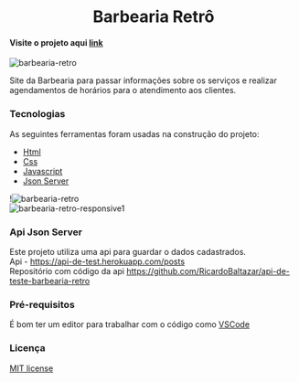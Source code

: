 <h1 align="center">Barbearia Retrô</h1>  
  
#### Visite o projeto aqui [link](https://barbearia-retro.vercel.app/)  
  
![barbearia-retro](https://user-images.githubusercontent.com/56805229/90592628-6acad380-e1bc-11ea-8128-ec2716e32925.png)    
  
Site da Barbearia para passar informações sobre os serviços e realizar agendamentos de horários para o atendimento aos clientes.  
  
### Tecnologias  
  
As seguintes ferramentas foram usadas na construção do projeto:  
  
- [Html](https://developer.mozilla.org/pt-BR/docs/Web/HTML)
- [Css](https://developer.mozilla.org/pt-BR/docs/Web/CSS)
- [Javascript](https://developer.mozilla.org/pt-BR/docs/Web/JavaScript)  
- [Json Server](https://www.npmjs.com/package/json-server)  
  
!![barbearia-retro](https://user-images.githubusercontent.com/56805229/90798920-f2adfc00-e2e8-11ea-8959-c3c204637ecf.gif)    
![barbearia-retro-responsive1](https://user-images.githubusercontent.com/56805229/90798974-035e7200-e2e9-11ea-9e8f-af7b2333a2b5.gif)  
  
### Api Json Server  
Este projeto utiliza uma api para guardar o dados cadastrados.  
Api - https://api-de-test.herokuapp.com/posts  
Repositório com código da api https://github.com/RicardoBaltazar/api-de-teste-barbearia-retro  
  
### Pré-requisitos  
  
É bom ter um editor para trabalhar com o código como [VSCode](https://code.visualstudio.com/)  
  
### Licença  
[MIT license](https://github.com/RicardoBaltazar/Site-Barbearia-Javascript/blob/master/LICENSE)  
  



 
  
  
